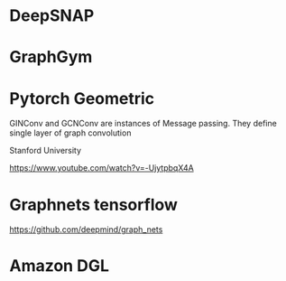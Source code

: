 
# DeepSNAP

# GraphGym

# Pytorch Geometric 

GINConv and GCNConv are instances of Message passing.  They define single layer of graph convolution

Stanford University

https://www.youtube.com/watch?v=-UjytpbqX4A

# Graphnets tensorflow 

https://github.com/deepmind/graph_nets

# Amazon DGL


